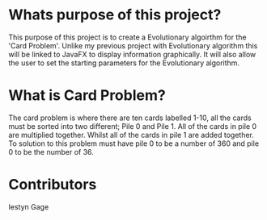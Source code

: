 # Whats purpose of this project?

This purpose of this project is to create a Evolutionary algoirthm for the 'Card Problem'.
Unlike my previous project with Evolutionary algorithm this will be linked to JavaFX to display
information graphically. It will also allow the user to set the starting parameters for the 
Evolutionary algorithm.

# What is Card Problem?

The card problem is where there are ten cards labelled 1-10, all the cards must be sorted 
into two different; Pile 0 and Pile 1. All of the cards in pile 0 are multiplied together. 
Whilst all of the cards in pile 1 are added together. To solution to this problem must 
have pile 0 to be a number of 360 and pile 0 to be the number of 36.

# Contributors

Iestyn Gage
